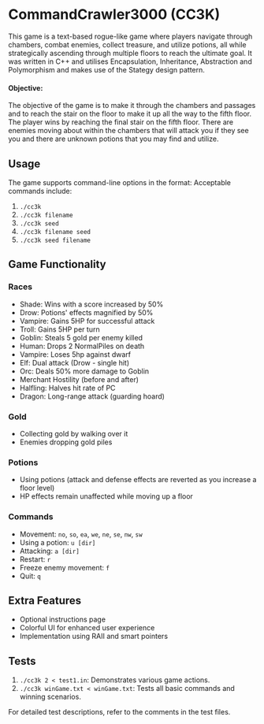 # CommandCrawler3000 (CC3K)
This game is a text-based rogue-like game where players navigate through chambers, combat enemies, collect treasure, and utilize potions, all while strategically ascending through multiple floors to reach the ultimate goal.
It was written in C++ and utilises Encapsulation, Inheritance, Abstraction and Polymorphism and makes use of the Stategy design pattern.
#### Objective:
The objective of the game is to make it through the chambers and passages and to reach the stair on the floor to make it up all the way to the fifth floor. The player wins by reaching the final stair on the fifth floor. There are enemies moving about within the chambers that will attack you if they see you and there are unknown potions that you may find and utilize.

## Usage

The game supports command-line options in the format:
Acceptable commands include:

1. `./cc3k`
2. `./cc3k filename`
3. `./cc3k seed`
4. `./cc3k filename seed`
5. `./cc3k seed filename`

## Game Functionality

### Races
- Shade: Wins with a score increased by 50%
- Drow: Potions' effects magnified by 50%
- Vampire: Gains 5HP for successful attack
- Troll: Gains 5HP per turn
- Goblin: Steals 5 gold per enemy killed
- Human: Drops 2 NormalPiles on death
- Vampire: Loses 5hp against dwarf
- Elf: Dual attack (Drow - single hit)
- Orc: Deals 50% more damage to Goblin
- Merchant Hostility (before and after)
- Halfling: Halves hit rate of PC
- Dragon: Long-range attack (guarding hoard)

### Gold
- Collecting gold by walking over it
- Enemies dropping gold piles

### Potions
- Using potions (attack and defense effects are reverted as you increase a floor level)
- HP effects remain unaffected while moving up a floor

### Commands
- Movement: `no`, `so`, `ea`, `we`, `ne`, `se`, `nw`, `sw`
- Using a potion: `u [dir]`
- Attacking: `a [dir]`
- Restart: `r`
- Freeze enemy movement: `f`
- Quit: `q`

## Extra Features

- Optional instructions page
- Colorful UI for enhanced user experience
- Implementation using RAII and smart pointers

## Tests

1. `./cc3k 2 < test1.in`: Demonstrates various game actions.
2. `./cc3k winGame.txt < winGame.txt`: Tests all basic commands and winning scenarios.

For detailed test descriptions, refer to the comments in the test files.
